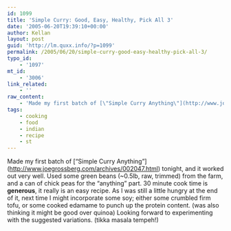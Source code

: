 ```yaml
---
id: 1099
title: 'Simple Curry: Good, Easy, Healthy, Pick All 3'
date: '2005-06-20T19:39:10+00:00'
author: Kellan
layout: post
guid: 'http://lm.quxx.info/?p=1099'
permalink: /2005/06/20/simple-curry-good-easy-healthy-pick-all-3/
typo_id:
    - '1097'
mt_id:
    - '3006'
link_related:
    - ''
raw_content:
    - 'Made my first batch of [\"Simple Curry Anything\"](http://www.joegrossberg.com/archives/002047.html) tonight, and it worked out very well.  Used some green beans (~0.5lb, raw, trimmed) from the farm, and a can of chick peas for the \"anything\" part.  30 minute cook time is **generous**, it really is an easy recipe.  As I was still a little hungry at the end of it, next time I might incorporate some soy; either some crumbled firm tofu, or some cooked edamame to punch up the protein content. (was also thinking it might be good over quinoa)  Looking forward to experimenting with the suggested variations. (tikka masala tempeh!)'
tags:
    - cooking
    - food
    - indian
    - recipe
    - st
---
```


Made my first batch of \[“Simple Curry Anything”\](http://www.joegrossberg.com/archives/002047.html) tonight, and it worked out very well. Used some green beans (~0.5lb, raw, trimmed) from the farm, and a can of chick peas for the “anything” part. 30 minute cook time is **generous**, it really is an easy recipe. As I was still a little hungry at the end of it, next time I might incorporate some soy; either some crumbled firm tofu, or some cooked edamame to punch up the protein content. (was also thinking it might be good over quinoa) Looking forward to experimenting with the suggested variations. (tikka masala tempeh!)